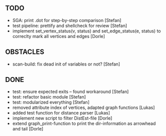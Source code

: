 ## TODO
- SGA: print .dot for step-by-step comparison [Stefan]
- test pipeline: prettify and shellcheck for review [Stefan]
- implement set_vertex_status(v, status) and set_edge_status(e, status)
   to correclty mark all vertices and edges [Dorle]

## OBSTACLES
- scan-build: fix dead init of variables or not? [Stefan]

## DONE
- test: ensure expected exits – found workaround [Stefan]
- test: refactor basic module [Stefan]
- test: modularized everything [Stefan]
- removed attribute index of vertices, adapted graph functions [Lukas]
- added test function for distance parser [Lukas]
- implement new script to filter DistEst-file [Dorle]
- extend graph_print-function to print the dir-information as arrowhead and tail
  [Dorle]

